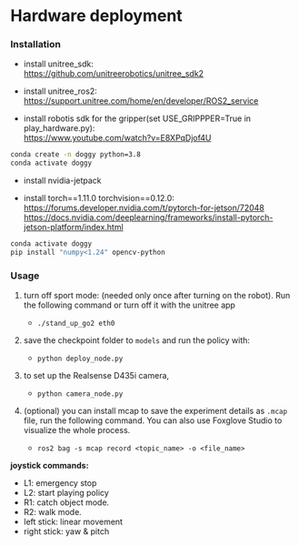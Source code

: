 # Hardware deployment #

### Installation ###
- install unitree_sdk:  
    https://github.com/unitreerobotics/unitree_sdk2  
    
- install unitree_ros2:  
    https://support.unitree.com/home/en/developer/ROS2_service  

- install robotis sdk for the gripper(set USE_GRIPPPER=True in play_hardware.py):  
    https://www.youtube.com/watch?v=E8XPqDjof4U  

```bash
conda create -n doggy python=3.8
conda activate doggy
```

- install nvidia-jetpack

- install torch==1.11.0 torchvision==0.12.0:  
    https://forums.developer.nvidia.com/t/pytorch-for-jetson/72048   
    https://docs.nvidia.com/deeplearning/frameworks/install-pytorch-jetson-platform/index.html  

```bash
conda activate doggy
pip install "numpy<1.24" opencv-python
```

### Usage ###

1. turn off sport mode: (needed only once after turning on the robot). Run the following command or turn off it with the unitree app
    - `./stand_up_go2 eth0`

2. save the checkpoint folder to `models` and run the policy with:  
    - `python deploy_node.py`


3. to set up the Realsense D435i camera,
    - `python camera_node.py`

4. (optional) you can install mcap to save the experiment details as `.mcap` file, run the following command. You can also use Foxglove Studio to visualize the whole process.
    - `ros2 bag -s mcap record <topic_name> -o <file_name>`

**joystick commands:**
- L1: emergency stop
- L2: start playing policy
- R1: catch object mode.
- R2: walk mode.
- left stick: linear movement
- right stick: yaw & pitch